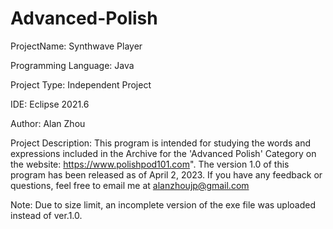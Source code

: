 # Advanced-Polish

ProjectName: Synthwave Player

Programming Language: Java

Project Type: Independent Project

IDE: Eclipse 2021.6

Author: Alan Zhou

Project Description: This program is intended for studying the words and expressions included in the Archive for the 'Advanced Polish' Category on the website: https://www.polishpod101.com". The version 1.0 of this program has been released as of April 2, 2023. If you have any feedback or questions, feel free to email me at
alanzhoujp@gmail.com

Note: Due to size limit, an incomplete version of the exe file was uploaded instead of ver.1.0.
